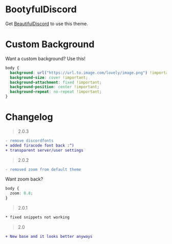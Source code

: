 # BootyfulDiscord
Get [BeautifulDiscord](https://github.com/leovoel/BeautifulDiscord) to use this theme.

Custom Background
=================

Want a custom background? Use this!
```css
body {
  background: url("https://url.to.image.com/lovely/image.png") !important;
  background-size: cover !important;
  background-attachment: fixed !important;
  background-position: center !important;
  background-repeat: no-repeat !important;
}
```


Changelog
=========

>2.0.3
```patch
- remove discordfonts
+ added firacode font back :^)
+ transparent server/user settings
```

>2.0.2
```patch
- removed zoom from default theme
```

Want zoom back?
```css
body {
  zoom: 0.8;
}
```

>2.0.1
```patch
* fixed snippets not working
```

>2.0
```patch
+ New base and it looks better anyways
```
